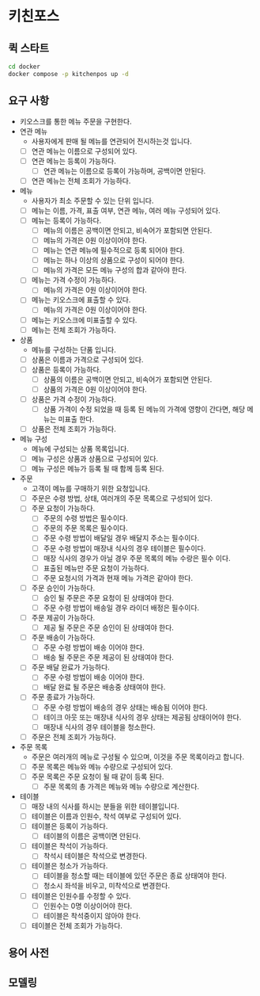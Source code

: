 # 키친포스

## 퀵 스타트

```sh
cd docker
docker compose -p kitchenpos up -d
```

## 요구 사항

- 키오스크를 통한 메뉴 주문을 구현한다.
- 연관 메뉴
    - 사용자에게 판매 될 메뉴를 연관되어 전시하는것 입니다.
    - [ ] 연관 메뉴는 이름으로 구성되어 있다.
    - [ ] 연관 메뉴는 등록이 가능하다.
        - [ ] 연관 메뉴는 이름으로 등록이 가능하며, 공백이면 안된다.
    - [ ] 연관 메뉴는 전체 조회가 가능하다.
- 메뉴
    - 사용자가 최소 주문할 수 있는 단위 입니다.
    - [ ] 메뉴는 이름, 가격, 표출 여부, 연관 메뉴, 여러 메뉴 구성되어 있다.
    - [ ] 메뉴는 등록이 가능하다.
        - [ ] 메뉴의 이름은 공백이면 안되고, 비속어가 포함되면 안된다.
        - [ ] 메뉴의 가격은 0원 이상이어야 한다.
        - [ ] 메뉴는 연관 메뉴에 필수적으로 등록 되어야 한다.
        - [ ] 메뉴는 하나 이상의 상품으로 구성이 되어야 한다.
        - [ ] 메뉴의 가격은 모든 메뉴 구성의 합과 같아야 한다.
    - [ ] 메뉴는 가격 수정이 가능하다.
        - [ ] 메뉴의 가격은 0원 이상이어야 한다.
    - [ ] 메뉴는 키오스크에 표출할 수 있다.
        - [ ] 메뉴의 가격은 0원 이상이어야 한다.
    - [ ] 메뉴는 키오스크에 미표출할 수 있다.
    - [ ] 메뉴는 전체 조회가 가능하다.
- 상품
    - 메뉴를 구성하는 단품 입니다.
    - [ ] 상품은 이름과 가격으로 구성되어 있다.
    - [ ] 상품은 등록이 가능하다.
        - [ ] 상품의 이름은 공백이면 안되고, 비속어가 포함되면 안된다.
        - [ ] 상품의 가격은 0원 이상이어야 한다.
    - [ ] 상품은 가격 수정이 가능하다.
        - [ ] 상품 가격이 수정 되었을 때 등록 된 메뉴의 가격에 영향이 간다면, 해당 메뉴는 미표출 한다.
    - [ ] 상품은 전체 조회가 가능하다.
- 메뉴 구성
    - 메뉴에 구성되는 상품 목록입니다.
    - [ ] 메뉴 구성은 상품과 상품으로 구성되어 있다.
    - [ ] 메뉴 구성은 메뉴가 등록 될 때 함께 등록 된다.
- 주문
    - 고객이 메뉴를 구매하기 위한 요청입니다.
    - [ ] 주문은 수령 방법, 상태, 여러개의 주문 목록으로 구성되어 있다.
    - [ ] 주문 요청이 가능하다.
        - [ ] 주문의 수령 방법은 필수이다.
        - [ ] 주문의 주문 목록은 필수이다.
        - [ ] 주문 수령 방법이 배달일 경우 배달지 주소는 필수이다.
        - [ ] 주문 수령 방법이 매장내 식사의 경우 테이블은 필수이다.
        - [ ] 매장 식사의 경우가 아닐 경우 주문 목록의 메뉴 수랑은 필수 이다.
        - [ ] 표출된 메뉴만 주문 요청이 가능하다.
        - [ ] 주문 요청시의 가격과 현재 메뉴 가격은 같아야 한다.
    - [ ] 주문 승인이 가능하다.
        - [ ] 승인 될 주문은 주문 요청이 된 상태여야 한다.
        - [ ] 주문 수령 방법이 배송일 경우 라이더 배정은 필수이다.
    - [ ] 주문 제공이 가능하다.
        - [ ] 제공 될 주문은 주문 승인이 된 상태여야 한다.
    - [ ] 주문 배송이 가능하다.
        - [ ] 주문 수령 방법이 배송 이어야 한다.
        - [ ] 배송 될 주문은 주문 제공이 된 상태여야 한다.
    - [ ] 주문 배달 완료가 가능하다.
        - [ ] 주문 수령 방법이 배송 이어야 한다.
        - [ ] 배달 완료 될 주문은 배송중 상태여야 한다.
    - [ ] 주문 종료가 가능하다.
        - [ ] 주문 수령 방법이 배송의 경우 상태는 배송됨 이어야 한다.
        - [ ] 테이크 아웃 또는 매장내 식사의 경우 상태는 제공됨 상태이어야 한다.
        - [ ] 매장내 식사의 경우 테이블을 청소한다.
    - [ ] 주문은 전체 조회가 가능하다.
- 주문 목록
    - 주문은 여러개의 메뉴로 구성될 수 있으며, 이것을 주문 목록이라고 합니다.
    - [ ] 주문 목록은 메뉴와 메뉴 수량으로 구성되어 있다.
    - [ ] 주문 목록은 주문 요청이 될 때 같이 등록 된다.
        - [ ] 주문 목록의 총 가격은 메뉴와 메뉴 수량으로 계산한다.
- 테이블
    - [ ] 매장 내의 식사를 하시는 분들을 위한 테이블입니다.
    - [ ] 테이블은 이름과 인원수, 착석 여부로 구성되어 있다.
    - [ ] 테이블은 등록이 가능하다.
        - [ ] 테이블의 이름은 공백이면 안된다.
    - [ ] 테이블은 착석이 가능하다.
        - [ ] 착석시 테이블은 착석으로 변경한다.
    - [ ] 테이블은 청소가 가능하다.
        - [ ] 테이블을 청소할 때는 테이블에 있던 주문은 종료 상태여야 한다.
        - [ ] 청소시 좌석을 비우고, 미착석으로 변경한다.
    - [ ] 테이블은 인원수를 수정할 수 있다.
        - [ ] 인원수는 0명 이상이어야 한다.
        - [ ] 테이블은 착석중이지 않아야 한다.
    - [ ] 테이블은 전체 조회가 가능하다.

## 용어 사전

## 모델링
